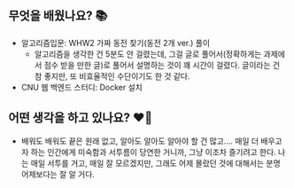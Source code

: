 ## 무엇을 배웠나요? 📚
- 알고리즘입문: WHW2 가짜 동전 찾기(동전 2개 ver.) 풀이
    - 알고리즘을 생각한 건 5분도 안 걸렸는데, 그걸 글로 풀어서(정확하게는 과제에서 점수 받을 만한 글)로 풀어서 설명하는 것이 꽤 시간이 걸렸다. 글이라는 건 참 좋지만, 또 비효율적인 수단이기도 한 것 같다.
- CNU 웹 백엔드 스터디: Docker 설치

## 어떤 생각을 하고 있나요? ❤️‍🔥
- 배워도 배워도 끝은 원래 없고, 알아도 알아도 알아야 할 건 많고.... 매일 더 배우고자 하는 인간에게 미숙함과 서투름이 당연한 거니까, 그냥 이조차 즐기려고 한다. 나는 매일 서투를 거고, 매일 잘 모르겠지만, 그래도 어제 몰랐던 것에 대해서는 분명 어제보다는 잘 알 거다.